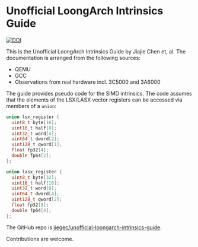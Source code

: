 # Unofficial LoongArch Intrinsics Guide

[![DOI](https://zenodo.org/badge/730251036.svg)](https://doi.org/10.5281/zenodo.14169508)

This is the Unofficial LoongArch Intrinsics Guide by Jiajie Chen et, al. The documentation is arranged from the following sources:

- QEMU
- GCC
- Observations from real hardware incl. 3C5000 and 3A6000

The guide provides pseudo code for the SIMD intrinsics. The code assumes that the elements of the LSX/LASX vector registers can be accessed via members of a `union`:

```cpp
union lsx_register {
  uint8_t byte[16];
  uint16_t half[8];
  uint32_t word[4];
  uint64_t dword[2];
  uint128_t qword[1];
  float fp32[4];
  double fp64[2];
};

union lasx_register {
  uint8_t byte[32];
  uint16_t half[16];
  uint32_t word[8];
  uint64_t dword[4];
  uint128_t qword[2];
  float fp32[8];
  double fp64[4];
};
```

The GitHub repo is [jiegec/unofficial-loongarch-intrinsics-guide](https://github.com/jiegec/unofficial-loongarch-intrinsics-guide).

Contributions are welcome.
